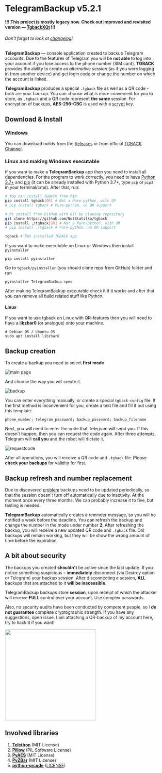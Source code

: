 # TelegramBackup v5.2.1

**!!! This project is mostly legacy now. Check out improved and revisited version — [TgbackXQt](https://github.com/NotStatilko/tgback-x-qt) !!!**

######  _Don't forget to look at [changelog](CHANGELOG.md)!_

**TelegramBackup** — console application created to backup Telegram accounts. Due to the features of Telegram you will be **not able** to log into your account if you lose access to the phone number (SIM card). **TGBACK** provides the ability to create an _alternative session_ (as if you were logging in from another device) and get login code or change the number on which the account is linked.

**TelegramBackup** produces a special `.tgback` file as well as a QR code - both are your backup. You can choose what is more convenient for you to store, as `.tgback` and a QR code represent **the same** session. For encryption of backups, **AES-256-CBC** is used with a [scrypt](https://en.wikipedia.org/wiki/Scrypt) key.

 ## Download & Install
 ### Windows
 You can download builds from the [Releases](https://github.com/NotStatilko/tgback/releases) or from official [TGBACK Channel](https://t.me/nontgback).

 ### Linux and making Windows executable
  If you want to make a **TelegramBackup** app then you need to install all dependencies. For the program to work correctly, you need to have [Python 3.7+](https://python.org) and [pip](https://pypi.org/project/pip/) (it can be already installed with Python 3.7+, type `pip` or `pip3` in your terminal/cmd). After that, run:
  ```bash
  # You can install TGBACK from PIP
  pip install tgback[QR] # Not a Pure-python, with QR
  # pip install tgback # Pure-python, no QR support
  ```
  ```bash
  # Or install from GitHub with GIT by cloning repository
  git clone https://github.com/NotStatilko/tgback
  pip install ./tgback[QR] # Not a Pure-python, with QR
  # pip install ./tgback # Pure-python, no QR support
  ```
  ```bash
  tgback # Run installed TGBACK app
  ```
  If you want to make executable on Linux or Windows then install `pyinstaller`
  ```
  pip install pyinstaller
  ```
  Go to `tgback/pyinstaller` (you should clone repo from GitHub) folder and run
  ```
  pyinstaller TelegramBackup.spec
  ```
  After making TelegramBackup executable check it if it works and after that you can remove all build related stuff like Python.

 #### Linux
 If you want to use tgback on Linux with QR-features then you will need to have a **libzbar0** (or analogue) onto your machine.
 ```
 # Debian OS / Ubuntu OS
 sudo apt install libzbar0
 ```
 ## Backup creation
  To create a backup you need to select **first mode**

  ![main page](https://telegra.ph/file/6752f5bf19b5d3a85fb95.png)

  And choose the way you will create it.

  ![backup](https://telegra.ph/file/dc68092c6f80ba0084206.png)

  You can enter everything manually, or create a special `tgback-config` file. If the first method is inconvenient for you, create a text file and fill it out using this template:
  ```
  phone_number; telegram_password; backup_password; backup_filename
  ```
  Next, you will need to enter the code that Telegram will send you. If this doesn't happen, then you can request the code again. After three attempts, Telegram will **call you** and the robot will dictate it.

  ![requestcode](https://telegra.ph/file/45ab9f776fdc84632e64b.png)

After all operations, you will receive a QR code and `.tgback` file. Please **check your backups** for validity for first.

## Backup refresh and number replacement
 Due to discovered [problem](https://github.com/NotStatilko/tgback/issues/2) backups need to be updated periodically, so that the session doesn't turn off automatically due to inactivity. At the moment once every three months. We can probably increase it to five, but testing is needed.

**TelegramBackup** automatically creates a reminder message, so you will be notified a week before the deadline. You can refresh the backup and change the number in the mode under number **2**. After refreshing the backup, you will receive a new updated QR code and `.tgback` file. Old backups will remain working, but they will be show the wrong amount of time before the expiration.

## A bit about security
 The backups you created **shouldn't** be active since the last update. If you notice something suspicious – **immediately** disconnect (via Destroy option or Telegram) your backup session. After disconnecting a session, **ALL** backups that are attached to it **will be inacessible**.

TelegramBackup backups store **session**, upon receipt of which the attacker will receive **FULL** control over your account. Use complex passwords.

Also, no security audits have been conducted by competent people, so I **do not guarantee** complete cryptographic strength. If you have any suggestions, open issue. I am attaching a QR-backup of my account here, try to hack it if you want!

<img src="https://telegra.ph/file/59469cef320ecff9364f8.png" width="300" height="300"></img>

## Involved libraries
1. [**Telethon**](https://github.com/LonamiWebs/Telethon) (MIT License)
2. [**Pillow**](https://github.com/python-pillow/Pillow) (PIL Software License)
3. [**PyAES**](https://github.com/ricmoo/pyaes) (MIT License)
4. [**PyZBar**](https://github.com/NaturalHistoryMuseum/pyzbar) (MIT License)
5. [**python-qrcode**](https://github.com/lincolnloop/python-qrcode) ([LICENSE](https://github.com/lincolnloop/python-qrcode/blob/master/LICENSE))
